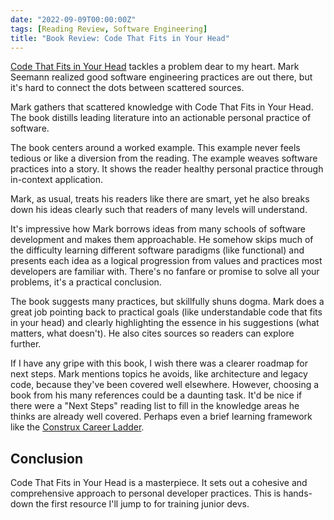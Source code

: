 ```yaml
---
date: "2022-09-09T00:00:00Z"
tags: [Reading Review, Software Engineering]
title: "Book Review: Code That Fits in Your Head" 
---
```


[Code That Fits in Your Head](https://www.informit.com/store/code-that-fits-in-your-head-heuristics-for-software-9780137464401) tackles a problem dear to my heart. Mark Seemann realized good software engineering practices are out there, but it's hard to connect the dots between scattered sources.
<!--more-->

Mark gathers that scattered knowledge with Code That Fits in Your Head. The book distills leading literature into an actionable personal practice of software.

The book centers around a worked example. This example never feels tedious or like a diversion from the reading. The example weaves software practices into a story. It shows the reader healthy personal practice through in-context application.

Mark, as usual, treats his readers like there are smart, yet he also breaks down his ideas clearly such that readers of many levels will understand.

It's impressive how Mark borrows ideas from many schools of software development and makes them approachable. He somehow skips much of the difficulty learning different software paradigms (like functional) and presents each idea as a logical progression from values and practices most developers are familiar with.
There's no fanfare or promise to solve all your problems, it's a practical conclusion.

The book suggests many practices, but skillfully shuns dogma. Mark does a great job pointing back to practical goals (like understandable code that fits in your head) and clearly highlighting the essence in his suggestions (what matters, what doesn't). He also cites sources so readers can explore further.

If I have any gripe with this book, I wish there was a clearer roadmap for next steps. Mark mentions topics he avoids, like architecture and legacy code, because they've been covered well elsewhere. However, choosing a book from his many references could be a daunting task. It'd be nice if there were a "Next Steps" reading list to fill in the knowledge areas he thinks are already well covered. Perhaps even a brief learning framework like the [Construx Career Ladder](https://www.construx.com/professional-development-ladder/).

## Conclusion

Code That Fits in Your Head is a masterpiece. It sets out a cohesive and comprehensive approach to personal developer practices. This is hands-down the first resource I'll jump to for training junior devs.



